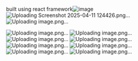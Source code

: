 built using react framework![image](https://github.com/user-attachments/assets/15c51024-56e0-4025-abac-cce137ef432e)
![Uploading Screenshot 2025-04-11 124426.png…]()
![Uploading image.png…]()


![Uploading image.png…]()
![Uploading image.png…]()
![Uploading image.png…]()
![Uploading image.png…]()
![Uploading image.png…]()
![Uploading image.png…]()
![Uploading image.png…]()
![Uploading image.png…]()

